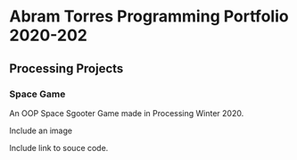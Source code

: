 # Abram Torres Programming Portfolio 2020-202

## Processing Projects

### Space Game

An OOP Space Sgooter Game made in Processing Winter 2020.

Include an image

Include link to souce code.
